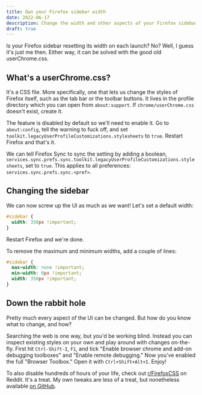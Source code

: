 ```yaml
---
title: Own your Firefox sidebar width
date: 2022-06-17
description: Change the width and other aspects of your Firefox sidebar using userChrome.css.
draft: true
---
```


Is your Firefox sidebar resetting its width on each launch? No? Well, I guess it's just me then. Either way, it can be solved with the good old userChrome.css. 

## What's a userChrome.css?

It's a CSS file. More specifically, one that lets us change the styles of Firefox itself, such as the tab bar or the toolbar buttons. It lives in the profile directory which you can open from `about:support`. If `chrome/userChrome.css` doesn't exist, create it.

The feature is disabled by default so we'll need to enable it. Go to `about:config`, tell the warning to fuck off, and set `toolkit.legacyUserProfileCustomizations.stylesheets` to `true`. Restart Firefox and that's it. 

We can tell Firefox Sync to sync the setting by adding a boolean, `services.sync.prefs.sync.toolkit.legacyUserProfileCustomizations.stylesheets`, set to `true`. This applies to all preferences: `services.sync.prefs.sync.<pref>`.

## Changing the sidebar

We can now screw up the UI as much as we want! Let's set a default width:

```css
#sidebar {
  width: 350px !important;
}
```

Restart Firefox and we're done.

To remove the maximum and minimum widths, add a couple of lines:

```css
#sidebar {
  max-width: none !important;
  min-width: 0px !important;
  width: 350px !important;
}
```

## Down the rabbit hole

Pretty much every aspect of the UI can be changed. But how do you know what to change, and how?

Searching the web is one way, but you'd be working blind. Instead you can inspect existing styles on your own and play around with changes on-the-fly. First hit `Ctrl-Shift-I`, `F1`, and tick "Enable browser chrome and add-on debugging toolboxes" and "Enable remote debugging." Now you've enabled the full "Browser Toolbox." Open it with `Ctrl+Shift+Alt+I`. Enjoy!

To also disable hundreds of hours of your life, check out [r/FirefoxCSS](https://reddit.com/r/FirefoxCSS) on Reddit. It's a treat. My own tweaks are less of a treat, but nonetheless available [on GitHub](https://github.com/dnordstrom/dotfiles/tree/main/config/firefox).
